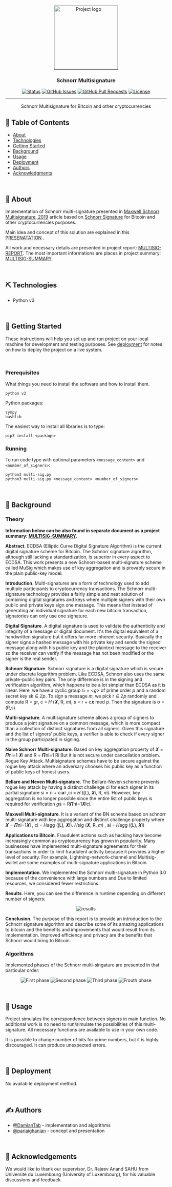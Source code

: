 <!-- MARKDOWN LINKS & IMAGES -->

[status-icon]: https://img.shields.io/badge/status-active-success.svg
[project-url]: https://github.com/DamianTab/schnorr-multi-signatures
[issues-icon]: https://img.shields.io/github/issues/DamianTab/schnorr-multi-signatures.svg
[issues-url]: https://github.com/DamianTab/schnorr-multi-signatures/issues
[pulls-icon]: https://img.shields.io/github/issues-pr/kylelobo/The-Documentation-Compendium.svg
[pulls-url]: https://github.com/DamianTab/schnorr-multi-signatures/pulls
[license-icon]: https://shields.io/badge/license-Apache%202-blue.svg
[license-url]: /LICENSE
[author-url]: https://github.com/DamianTab

<p align="center">
  <a href="" rel="noopener">
 <img width=200px height=200px src="./assets/logo.png" alt="Project logo"></a>
</p>


<h3 align="center">Schnorr Multisignature</h3>

<div align="center">
  
  [![Status][status-icon]][project-url]
  [![GitHub Issues][issues-icon]][issues-url]
  [![GitHub Pull Requests][pulls-icon]][pulls-url]
  [![License][license-icon]][license-url]
</div>

---

<p align="center"> Schnorr Multisignature for Bitcoin and other cryptocurrencies
    <br> 
</p>

## 📝 Table of Contents
- [About](#about)
- [Technologies](#technologies)
- [Getting Started](#getting_started)
- [Background](#background)
- [Usage](#usage)
- [Deployment](#deployment)
- [Authors](#authors)
- [Acknowledgments](#acknowledgement)

<br/>

## 🧐 About <a name = "about"></a>
Implementation of Schnorr multi-signature presented in [Maxwell Schnorr Multisignature, 2019](articles/2019,%20Maxwell-DCC-Schnorr%20Multisignature.pdf) article based on [Schnorr Signature](articles/Schnorr1991_Article_EfficientSignatureGenerationBy.pdf) for Bitcoin and other cryptocurrencies purposes.

Main idea and concept of this solution are explained in this [PRESENATATION](presentation_schnorr_multi_sig.pdf) .

All work and necessary details are presented in project report: [MULTISIG-REPORT](report/report.pdf).
The most important informations are places in project summary: [MULTISIG-SUMMARY](report/report-summary.pdf).


<br/>

## ⛏️ Technologies <a name = "technologies"></a>
- Python v3

<br/>
  
## 🏁 Getting Started <a name = "getting_started"></a>
These instructions will help you set up and run project on your local machine for development and testing purposes. See [deployment](#deployment) for notes on how to deploy the project on a live system.

<br/>

### Prerequisites

What things you need to install the software and how to install them.
```
python v3
```

Python packages:
```
sympy
hashlib
```

The easiest way to install all libraries is to type:
```
pip3 install <package>
```

### Running

To run code type with optional parameters `<message_content>` and `<number_of_signers>`:
```
python3 multi-sig.py
python3 multi-sig.py <message_content> <number_of_signers>
```


<br/>

## 🔧 Background <a name = "background"></a>

### Theory
**Information below can be also found in separate document as a project summary: [MULTISIG-SUMMARY](report/report-summary.pdf).**

**Abstract**. ECDSA (Elliptic Curve Digital Signature Algorithm) is the current digital signature scheme for Bitcoin. The Schnorr signature algorithm, although still lacking a standardization, is superior in every aspect to ECDSA. This work presents a new Schnorr-based multi-signature scheme called MuSig which makes use of key aggregation and is provably secure in the plain public-key model.

**Introduction**. Multi-signatures are a form of technology used to add multiple participants to cryptocurrency transactions. The Schnorr multi-signature technology provides a fairly simple and neat solution of combining digital signatures and keys where multiple signers with their own public and private keys sign one message. This means that instead of generating an individual signature for each new bitcoin transaction, signatories can only use one signature. 

**Digital Signature**. A digital signature is used to validate the authenticity and integrity of a message or digital document. It's the digital equivalent of a handwritten signature but it offers far more inherent security. Basically the signer signs a hashed message with his private key and sends the signed message along with his public key and the plaintext message to the receiver so the receiver can verify if the message has not been modified or the signer is the real sender. 

**Schnorr Signature**. Schnorr signature is a digital signature which is secure under discrete logarithm problem. Like ECDSA, Schnorr also uses the same private-public key pairs. The only difference is in the signing and verification algorithm, which happens to be a lot simpler than ECDSA as it is linear. Here, we have a cyclic group 𝔾 = <𝘨> of prime order 𝘱 and a random secret key sk ∈ ℤ𝘱. To sign a message 𝑚, we pick r ∈ ℤ𝘱 randomly and compute R =  𝘨r, c = 𝐻 (𝑿, R, 𝑚), s = r + c𝒙 mod 𝘱. Then the signature is σ =(R,s).

**Multi-signature**. A multisignature scheme allows a group of signers to produce a joint signature on a common message, which is more compact than a collection of distinct signatures from all signers. Given this signature and the list of signers’ public keys, a verifier is able to check if every signer in the group participated in signing.

**Naive Schnorr Multi-signature**. Based on key aggregation property of 𝑿 = 𝜫ni=1 𝑿i and R = 𝜫ni=1 Ri  But it is not secure under cancellation problem. 
Rogue Key Attack. Multisignature schemes have to be secure against the rogue key attack where an adversary chooses his public key as a function of public keys of honest users.

**Bellare and Neven Multi-signature**. The Bellare-Neven scheme prevents rogue key attack by having a distinct challenge ci for each signer in its partial signature si = ri + ci𝒙i ,ci = 𝐻 (❬L❭, 𝑿i, R, 𝑚). However, key aggregation is no longer possible since the entire list of public keys is required for verification 𝘨s = R𝜫ni=1𝑿ici.

**Maxwell Multi-signature**. It is a variant of the BN scheme based on schnorr multi-signature with key aggregation and distinct challenge property where 𝑿 = 𝜫ni=1𝑿i ,
 ci = 𝐻agg (❬L❭, 𝑿i). 𝐻sig (𝑿, R, 𝑚) ,  ai = 𝐻agg (❬L❭, 𝑿i)

**Applications to Bitcoin**. Fraudulent actions such as hacking have become increasingly common as cryptocurrency has grown in popularity. Many businesses have implemented multi-signature agreements for their transactions in order to limit fraudulent activity because it provides a higher level of security. For example, Lightning-network-channel and Multisig-wallet are some examples of multi-signature applications in Bitcoin.

**Implementation**. We implemented the Schnorr multi-signature in Python 3.0 because of the convenience with large numbers and Due to limited resources, we considered fewer restrictions.

**Results**. Here, you can see the difference in runtime depending on different number of signers:

<div align="center">

![results](assets/results.png)
</div>


**Conclusion**. The purpose of this report is to provide an introduction to the Schnorr signature algorithm and describe some of its amazing applications to bitcoin and the benefits and improvements that would result from its implementation. Improved efficiency and privacy are the benefits that Schnorr would bring to Bitcoin. 


### Algorithms
Implemented phases of the Schnorr multi-singature are presented in that particular order:

<div align="center">

  ![First phase](assets/1.png)
  ![Second phase](assets/2.png)
  ![Third phase](assets/3.png)
  ![Frouth phase](assets/4.png)
</div>

<br/>

## 🎈 Usage <a name="usage"></a>
Project simulates the correspondence between signers in main function. No additional work is no need to run/simulate the possibilities of this multi-signature. All necessary functions are available to use in your own code.

It is possible to change number of bits for prime numbers, but it is highly discouraged. It can produce unexpected errors.

<br/>

## 🚀 Deployment <a name = "deployment"></a>
No availab  le deployment method.

<br/>

## ✍️ Authors <a name = "authors"></a>
- [@DamianTab][author-url] - implementation and algorithms
- [@pariaighanian](https://github.com/pariaighanian) - concept and presentation

<br/>

## 🎉 Acknowledgements <a name = "acknowledgement"></a>
We would like to thank our supervisor, Dr. Rajeev Anand SAHU from Université du Luxembourg (University of Luxembourg),
for his valuable discussions and feedback.